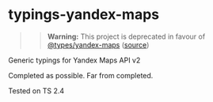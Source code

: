# typings-yandex-maps

> > **Warning:** This project is deprecated in favour of [@types/yandex-maps](https://www.npmjs.com/package/@types/yandex-maps) ([source](https://github.com/DefinitelyTyped/DefinitelyTyped/tree/master/types/yandex-maps))

Generic typings for Yandex Maps API v2

Completed as possible. Far from completed.

Tested on TS 2.4
